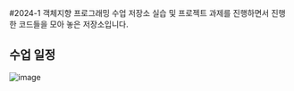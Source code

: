 #2024-1 객체지향 프로그래밍 수업 저장소
실습 및 프로젝트 과제를 진행하면서 진행한 코드들을 모아 놓은 저장소입니다.

## 수업 일정
![image](https://github.com/bsh0315/Cpp_2024_1/assets/96672629/94bcf7af-8f04-45c7-aebb-c9509118aa92)
